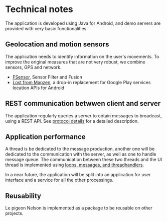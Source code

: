 # Technical notes

The application is developed using Java for Android, and demo servers are provided with very basic functionalities.


## Geolocation and motion sensors

The application needs to identify information on the user's movements. To improve the original measures that are not very robust, we combine sensors, GPS and network.


* [FSensor](https://github.com/KalebKE/FSensor), Sensor Filter and Fusion
* [Lost from Mapzen](https://github.com/lostzen/lost), a drop-in replacement for Google Play services location APIs for Android


## REST communication betwwen client and server

The application regularly queries a server to obtain messages to broadcast, using a REST API. See [protocol details](protocol-details.md) for a detailed description.

## Application performance

A thread is be dedicated to the message production, another one will be dedicated to the communication with the server, as well as one to handle message queue. The communication between these two threads and the UI thread is implemented using [loops, messages, and threadhandlers](https://blog.mindorks.com/android-core-looper-handler-and-handlerthread-bd54d69fe91a).

In a near future, the application will be split into an application for user interface and a service for all the other processings.

## Reusability

Le pigeon Nelson is implemented as a package to be reusable on other projects. 

